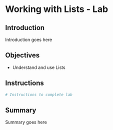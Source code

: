 
# Working with Lists - Lab

## Introduction
Introduction goes here

## Objectives
* Understand and use Lists

## Instructions


```python
# Instructions to complete lab
```

## Summary
Summary goes here
